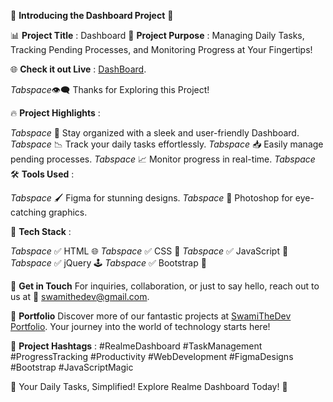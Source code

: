 🚀 **Introducing the Dashboard Project** 🚀

📊 **Project Title** : Dashboard
📌 **Project Purpose** : Managing Daily Tasks, Tracking Pending Processes, and Monitoring Progress at Your Fingertips!
 
🌐 **Check it out Live** :  [DashBoard](https://task-dashboard-swamithedev.vercel.app/).

*Tabspace*👁️‍🗨️ Thanks for Exploring this Project!

🔥 **Project Highlights** :

*Tabspace* 📅 Stay organized with a sleek and user-friendly Dashboard.
*Tabspace* 📉 Track your daily tasks effortlessly.
*Tabspace* 📥 Easily manage pending processes.
*Tabspace* 📈 Monitor progress in real-time.
*Tabspace* 🛠️ **Tools Used** :

*Tabspace* 🖌️ Figma for stunning designs.
*Tabspace* 📸 Photoshop for eye-catching graphics.

🧩 **Tech Stack** :

*Tabspace* ✅ HTML 🌐
*Tabspace* ✅ CSS 🎨
*Tabspace* ✅ JavaScript 🔧
*Tabspace* ✅ jQuery 🕹️
*Tabspace* ✅ Bootstrap 📱

📧 **Get in Touch**
For inquiries, collaboration, or just to say hello, reach out to us at 📩 swamithedev@gmail.com.

🌟 **Portfolio**
Discover more of our fantastic projects at [SwamiTheDev Portfolio](https://swamithedev.vercel.app). Your journey into the world of technology starts here!

📌 **Project Hashtags** :
#RealmeDashboard #TaskManagement #ProgressTracking #Productivity #WebDevelopment #FigmaDesigns #Bootstrap #JavaScriptMagic

🚀 Your Daily Tasks, Simplified! Explore Realme Dashboard Today! 🚀
